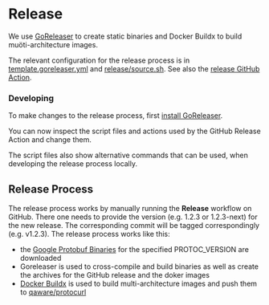 # Release

We use [GoReleaser](https://goreleaser.com/) to create static binaries and Docker Buildx to build muöti-architecture
images.

The relevant configuration for the release process is in [template.goreleaser.yml](template.goreleaser.yaml)
and [release/source.sh](release/source.sh). See also the [release GitHub Action](.github/workflows/release.yml).

### Developing

To make changes to the release process, first [install GoReleaser](https://goreleaser.com/install/).

You can now inspect the script files and actions used by the GitHub Release Action and change them.

The script files also show alternative commands that can be used, when developing the release process locally.

## Release Process

The release process works by manually running the **Release** workflow on GitHub. There one needs to provide the
version (e.g. 1.2.3 or 1.2.3-next) for the new release. The corresponding commit will be tagged correspondingly (e.g.
v1.2.3). The release process works like this:

* the [Google Protobuf Binaries](https://github.com/protocolbuffers/protobuf/releases) for the specified PROTOC_VERSION
  are downloaded
* Goreleaser is used to cross-compile and build binaries as well as create the archives for the GitHub release and the
  doker images
* [Docker Buildx](https://docs.docker.com/engine/reference/commandline/buildx/) is used to build multi-architecture
  images and push them to [qaware/protocurl](https://hub.docker.com/r/qaware/protocurl)
